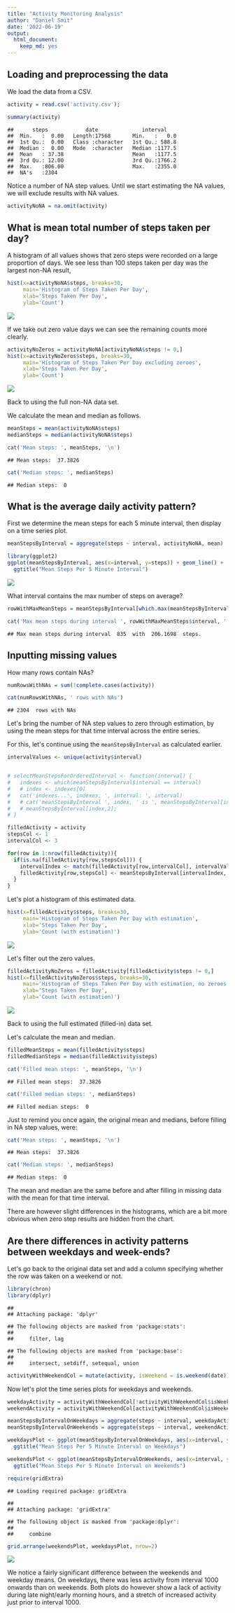 ```yaml
---
title: "Activity Monitoring Analysis"
author: "Daniel Smit"
date: '2022-06-19'
output:
  html_document:
    keep_md: yes
---
```




## Loading and preprocessing the data

We load the data from a CSV.


```r
activity = read.csv('activity.csv');

summary(activity)
```

```
##      steps            date              interval     
##  Min.   :  0.00   Length:17568       Min.   :   0.0  
##  1st Qu.:  0.00   Class :character   1st Qu.: 588.8  
##  Median :  0.00   Mode  :character   Median :1177.5  
##  Mean   : 37.38                      Mean   :1177.5  
##  3rd Qu.: 12.00                      3rd Qu.:1766.2  
##  Max.   :806.00                      Max.   :2355.0  
##  NA's   :2304
```

Notice a number of NA step values.
Until we start estimating the NA values, we will exclude results with NA values.


```r
activityNoNA = na.omit(activity)
```

## What is mean total number of steps taken per day?

A histogram of all values shows that zero steps were recorded on a large proportion of days. We see less than 100 steps taken per day was the largest non-NA result,


```r
hist(x=activityNoNA$steps, breaks=30,
     main='Histogram of Steps Taken Per Day',
     xlab='Steps Taken Per Day',
     ylab='Count')
```

![](report_files/figure-html/stepsHistogram-1.png)<!-- -->

If we take out zero value days we can see the remaining counts more clearly.


```r
activityNoZeros = activityNoNA[activityNoNA$steps != 0,]
hist(x=activityNoZeros$steps, breaks=30,
     main='Histogram of Steps Taken Per Day excluding zeroes',
     xlab='Steps Taken Per Day',
     ylab='Count')
```

![](report_files/figure-html/stepsHistogramWithoutZeroDays-1.png)<!-- -->

Back to using the full non-NA data set.

We calculate the mean and median as follows.


```r
meanSteps = mean(activityNoNA$steps)
medianSteps = median(activityNoNA$steps)

cat('Mean steps: ', meanSteps, '\n')
```

```
## Mean steps:  37.3826
```

```r
cat('Median steps: ', medianSteps)
```

```
## Median steps:  0
```

## What is the average daily activity pattern?

First we determine the mean steps for each 5 minute interval, then display on a time series plot.


```r
meanStepsByInterval = aggregate(steps ~ interval, activityNoNA, mean)

library(ggplot2)
ggplot(meanStepsByInterval, aes(x=interval, y=steps)) + geom_line() +
  ggtitle("Mean Steps Per 5 Minute Interval")
```

![](report_files/figure-html/calcuklateMeanByInterval-1.png)<!-- -->

What interval contains the max number of steps on average?


```r
rowWithMaxMeanSteps = meanStepsByInterval[which.max(meanStepsByInterval$steps),]

cat('Max mean steps during interval ', rowWithMaxMeanSteps$interval, ' with ', rowWithMaxMeanSteps$steps, ' steps.')
```

```
## Max mean steps during interval  835  with  206.1698  steps.
```

## Inputting missing values

How many rows contain NAs?


```r
numRowsWithNAs = sum(!complete.cases(activity))

cat(numRowsWithNAs, ' rows with NAs')
```

```
## 2304  rows with NAs
```

Let's bring the number of NA step values to zero through estimation, by using the mean steps for that time interval across the entire series.

For this, let's continue using the `meanStepsByInterval` as calculated earlier.


```r
intervalValues <- unique(activity$interval)


# selectMeanStepsForOrderedInterval <- function(interval) {
#   indexes <- which(meanStepsByInterval$interval == interval)
#   # index <- indexes[0]
#   cat('indexes...', indexes, ', interval: ', interval)
#   # cat('meanStepsByInterval ', index, ' is ', meanStepsByInterval[index,2], '\n')
#   # meanStepsByInterval[index,2];
# }

filledActivity = activity
stepsCol <- 1
intervalCol <- 3

for(row in 1:nrow(filledActivity)){
  if(is.na(filledActivity[row,stepsCol])) {
    intervalIndex <- match(filledActivity[row,intervalCol], intervalValues)
    filledActivity[row,stepsCol] <- meanStepsByInterval[intervalIndex, 2]
  }
}
```

Let's plot a histogram of this estimated data.


```r
hist(x=filledActivity$steps, breaks=30,
     main='Histogram of Steps Taken Per Day with estimation',
     xlab='Steps Taken Per Day',
     ylab='Count (with estimation)')
```

![](report_files/figure-html/stepsHistogramWithEstimatedData-1.png)<!-- -->

Let's filter out the zero values.


```r
filledActivityNoZeros = filledActivity[filledActivity$steps != 0,]
hist(x=filledActivityNoZeros$steps, breaks=30,
     main='Histogram of Steps Taken Per Day with estimation, no zeroes',
     xlab='Steps Taken Per Day',
     ylab='Count (with estimation)')
```

![](report_files/figure-html/stepsHistogramEstimatedWithoutZeroDays-1.png)<!-- -->

Back to using the full estimated (filled-in) data set.

Let's calculate the mean and median.


```r
filledMeanSteps = mean(filledActivity$steps)
filledMedianSteps = median(filledActivity$steps)

cat('Filled mean steps: ', meanSteps, '\n')
```

```
## Filled mean steps:  37.3826
```

```r
cat('Filled median steps: ', medianSteps)
```

```
## Filled median steps:  0
```

Just to remind you once again, the original mean and medians, before filling in NA step values, were:


```r
cat('Mean steps: ', meanSteps, '\n')
```

```
## Mean steps:  37.3826
```

```r
cat('Median steps: ', medianSteps)
```

```
## Median steps:  0
```

The mean and median are the same before and after filling in missing data with the mean for that time interval.

There are however slight differences in the histograms, which are a bit more obvious when zero step results are hidden from the chart.

## Are there differences in activity patterns between weekdays and week-ends?

Let's go back to the original data set and add a column specifying whether the row was taken on a weekend or not.


```r
library(chron)
library(dplyr)
```

```
## 
## Attaching package: 'dplyr'
```

```
## The following objects are masked from 'package:stats':
## 
##     filter, lag
```

```
## The following objects are masked from 'package:base':
## 
##     intersect, setdiff, setequal, union
```

```r
activityWithWeekendCol = mutate(activity, isWeekend = is.weekend(date))
```

Now let's plot the time series plots for weekdays and weekends.


```r
weekdayActivity = activityWithWeekendCol[!activityWithWeekendCol$isWeekend,]
weekendActivity = activityWithWeekendCol[activityWithWeekendCol$isWeekend,]

meanStepsByIntervalOnWeekdays = aggregate(steps ~ interval, weekdayActivity, mean)
meanStepsByIntervalOnWeekends = aggregate(steps ~ interval, weekendActivity, mean)

weekdaysPlot <- ggplot(meanStepsByIntervalOnWeekdays, aes(x=interval, y=steps)) + geom_line() +
  ggtitle("Mean Steps Per 5 Minute Interval on Weekdays")

weekendsPlot <- ggplot(meanStepsByIntervalOnWeekends, aes(x=interval, y=steps)) + geom_line() +
  ggtitle("Mean Steps Per 5 Minute Interval on Weekends")

require(gridExtra)
```

```
## Loading required package: gridExtra
```

```
## 
## Attaching package: 'gridExtra'
```

```
## The following object is masked from 'package:dplyr':
## 
##     combine
```

```r
grid.arrange(weekendsPlot, weekdaysPlot, nrow=2)
```

![](report_files/figure-html/displayWeekendAndWeekdayPlots-1.png)<!-- -->

We notice a fairly significant difference between the weekends and weekday means. On weekdays, there was less activity from interval 1000 onwards than on weekends. Both plots do however show a lack of activity during late night/early morning hours, and a stretch of increased activity just prior to interval 1000.
